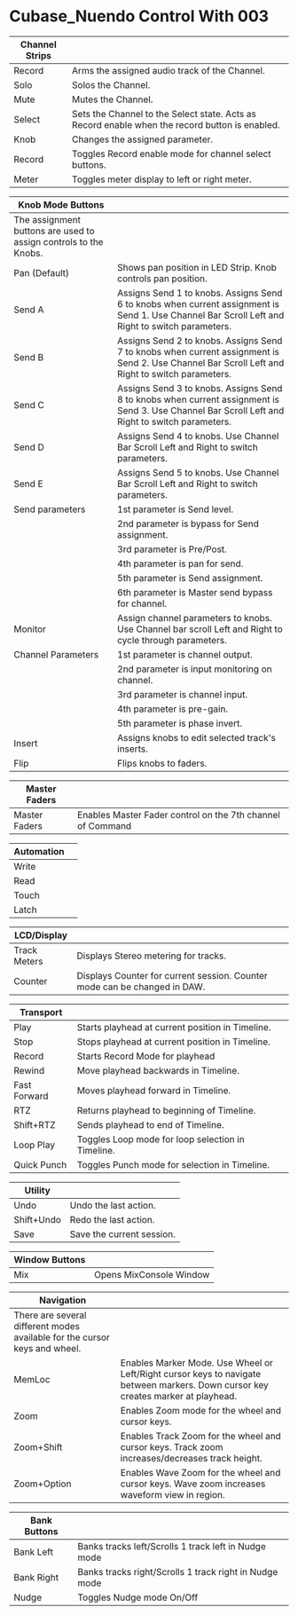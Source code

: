# Cubase_Nuendo Control With 003

| Channel Strips |  |
|---|---|
| Record | Arms the assigned audio track of the Channel. |
| Solo | Solos the Channel. |
| Mute | Mutes the Channel. |
| Select | Sets the Channel to the Select state. Acts as Record enable when the record button is enabled. |
| Knob | Changes the assigned parameter. |
| Record | Toggles Record enable mode for channel select buttons. |
| Meter | Toggles meter display to left or right meter. |

| Knob Mode Buttons |  |
|---|---|
| The assignment buttons are used to assign controls to the Knobs. |  |
| Pan (Default) | Shows pan position in LED Strip. Knob controls pan position. |
| Send A | Assigns Send 1 to knobs. Assigns Send 6 to knobs when current assignment is Send 1. Use Channel Bar Scroll Left and Right to switch parameters. |
| Send B | Assigns Send 2 to knobs. Assigns Send 7 to knobs when current assignment is Send 2. Use Channel Bar Scroll Left and Right to switch parameters. |
| Send C | Assigns Send 3 to knobs. Assigns Send 8 to knobs when current assignment is Send 3. Use Channel Bar Scroll Left and Right to switch parameters. |
| Send D | Assigns Send 4 to knobs. Use Channel Bar Scroll Left and Right to switch parameters. |
| Send E | Assigns Send 5 to knobs. Use Channel Bar Scroll Left and Right to switch parameters. |
| Send parameters | 1st parameter is Send level. |
|  | 2nd parameter is bypass for Send assignment. |
|  | 3rd parameter is Pre/Post. |
|  | 4th parameter is pan for send. |
|  | 5th parameter is Send assignment. |
|  | 6th parameter is Master send bypass for channel. |
| Monitor | Assign channel parameters to knobs. Use Channel bar scroll Left and Right to cycle through parameters. |
| Channel Parameters | 1st parameter is channel output. |
|  | 2nd parameter is input monitoring on channel. |
|  | 3rd parameter is channel input. |
|  | 4th parameter is pre-gain. |
|  | 5th parameter is phase invert. |
| Insert | Assigns knobs to edit selected track's inserts. |
| Flip | Flips knobs to faders. |

| Master Faders |  |
|---|---|
| Master Faders | Enables Master Fader control on the 7th channel of Command|8. |

| Automation |  |
|---|---|
| Write |  |
| Read |  |
| Touch |  |
| Latch |  |

| LCD/Display |  |
|---|---|
| Track Meters | Displays Stereo metering for tracks. |
| Counter | Displays Counter for current session. Counter mode can be changed in DAW. |

| Transport |  |
|---|---|
| Play | Starts playhead at current position in Timeline. |
| Stop | Stops playhead at current position in Timeline. |
| Record | Starts Record Mode for playhead |
| Rewind | Move playhead backwards in Timeline. |
| Fast Forward | Moves playhead forward in Timeline. |
| RTZ | Returns playhead to beginning of Timeline. |
| Shift+RTZ | Sends playhead to end of Timeline. |
| Loop Play | Toggles Loop mode for loop selection in Timeline. |
| Quick Punch | Toggles Punch mode for selection in Timeline. |

| Utility |  |
|---|---|
| Undo | Undo the last action. |
| Shift+Undo | Redo the last action. |
| Save | Save the current session. |

| Window Buttons |  |
|---|---|
| Mix | Opens MixConsole Window |

| Navigation |  |
|---|---|
| There are several different modes available for the cursor keys and wheel. |  |
| MemLoc | Enables Marker Mode. Use Wheel or Left/Right cursor keys to navigate between markers. Down cursor key creates marker at playhead. |
| Zoom | Enables Zoom mode for the wheel and cursor keys. |
| Zoom+Shift | Enables Track Zoom for the wheel and cursor keys. Track zoom increases/decreases track height. |
| Zoom+Option | Enables Wave Zoom for the wheel and cursor keys. Wave zoom increases waveform view in region. |

| Bank Buttons |  |
|---|---|
| Bank Left | Banks tracks left/Scrolls 1 track left in Nudge mode |
| Bank Right | Banks tracks right/Scrolls 1 track right in Nudge mode |
| Nudge | Toggles Nudge mode On/Off |
